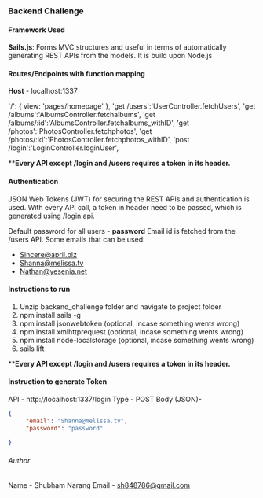 ### Backend Challenge 


#### Framework Used
**Sails.js**: Forms MVC structures and useful in terms of automatically generating REST APIs from the models. It is build upon Node.js

#### Routes/Endpoints with function mapping 

**Host** - localhost:1337

'/': { view: 'pages/homepage' },
'get /users':'UserController.fetchUsers',
'get /albums':'AlbumsController.fetchalbums',
'get /albums/:id':'AlbumsController.fetchalbums_withID',
'get /photos':'PhotosController.fetchphotos',
'get /photos/:id':'PhotosController.fetchphotos_withID',
'post /login':'LoginController.loginUser',

****Every API except /login and /users requires a token in its header.**

#### Authentication 

JSON Web Tokens (JWT) for securing the REST APIs and authentication is used.
With every API call, a token in header need to be passed, which is generated using /login api.

Default  password for all users - **password**
Email id is fetched from the /users API. 
Some emails that can be used:

- Sincere@april.biz
- Shanna@melissa.tv
- Nathan@yesenia.net


#### Instructions to run

1. Unzip  backend_challenge folder and navigate to project folder
2. npm install sails -g
3. npm install jsonwebtoken      (optional, incase something wents wrong)
4. npm install xmlhttprequest    (optional, incase something wents wrong)
5. npm install node-localstorage (optional, incase something wents wrong)
6. sails lift

****Every API except /login and /users requires a token in its header.**

#### Instruction to generate Token

API - http://localhost:1337/login
Type - POST
Body (JSON)-
```json
{
     "email": "Shanna@melissa.tv",
     "password": "password"
	
}
```

###### Author

Name - Shubham Narang
Email - sh848786@gmail.com
